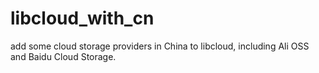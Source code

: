 # libcloud_with_cn
add some cloud storage providers in China to libcloud, including Ali OSS and Baidu Cloud Storage.
